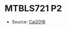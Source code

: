 <a name="material" />

# MTBLS721 P2
<script type="application/ld+json">
  {
    "@context": "https://schema.org/",
    "@type": "ChemicalSubstance",
    "http://purl.org/dc/terms/conformsTo":
      {
        "@type": "CreativeWork",
        "@id": "https://bioschemas.org/profiles/ChemicalSubstance/0.4-RELEASE/"
      },
    "@id": "https://egonw.github.io/nanowiki/nanowiki478.html#material",
    "name": "MTBLS721 P2",
    "sameAs": "http://127.0.0.1/mediawiki/index.php/Special:URIResolver/MTBLS721_P2"
  }
</script>


* Source: [Cai2018](Cai2018.md)
